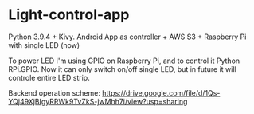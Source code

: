 # Light-control-app
Python 3.9.4 + Kivy. Android App as controller + AWS S3 + Raspberry Pi with single LED (now)

To power LED I'm using GPIO on Raspberry Pi, and to control it Python RPi.GPIO.
Now it can only switch on/off single LED, but in future it will controle entire LED strip.

Backend operation scheme: https://drive.google.com/file/d/1Qs-YQj49XjBIgyRRWk9TvZkS-jwMhh7i/view?usp=sharing
